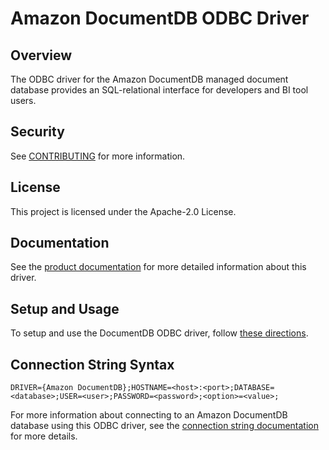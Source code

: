 # Amazon DocumentDB ODBC Driver

## Overview

The ODBC driver for the Amazon DocumentDB managed document database provides an 
SQL-relational interface for developers and BI tool users.

## Security

See [CONTRIBUTING](CONTRIBUTING.md#security-issue-notifications) for more information.

## License

This project is licensed under the Apache-2.0 License.

## Documentation

See the [product documentation](src/markdown/index.md) for more detailed information about this driver.

## Setup and Usage

To setup and use the DocumentDB ODBC driver, follow [these directions](src/markdown/setup/setup.md).

## Connection String Syntax

```
DRIVER={Amazon DocumentDB};HOSTNAME=<host>:<port>;DATABASE=<database>;USER=<user>;PASSWORD=<password>;<option>=<value>;
```

For more information about connecting to an Amazon DocumentDB database using this ODBC driver, see
the [connection string documentation](src/markdown/setup/connection-string.md) for more details.
